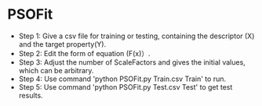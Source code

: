# PSOFit

- Step 1: Give a csv file for training or testing, containing the descriptor (X) and the target property(Y).
- Step 2: Edit the form of equation (F(x)）.
- Step 3: Adjust the number of ScaleFactors and gives the initial values, which can be arbitrary.
- Step 4: Use command 'python PSOFit.py Train.csv Train' to run.
- Step 5: Use command 'python PSOFit.py Test.csv Test' to get test results.
